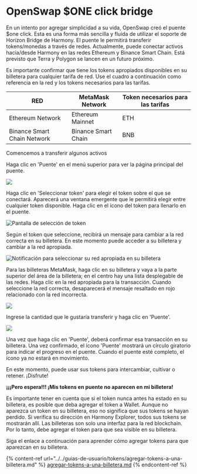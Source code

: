 # OpenSwap $ONE click bridge

En un intento por agregar simplicidad a su vida, OpenSwap creó el puente $one click. Esta es una forma más sencilla y fluida de utilizar el soporte de Horizon Bridge de Harmony. El puente le permitirá transferir tokens/monedas a través de redes. Actualmente, puede conectar activos hacia/desde Harmony en las redes Ethereum y Binance Smart Chain. Está previsto que Terra y Polygon se lancen en un futuro próximo.

Es importante confirmar que tiene los tokens apropiados disponibles en su billetera para cualquier tarifa de red. Use el cuadro a continuación como referencia en la red y los tokens necesarios para las tarifas.

| RED                         | MetaMask Network    | Token necesarios para las tarifas |
| --------------------------- | ------------------- | --------------------------------- |
| Ethereum Network            | Ethereum Mainnet    | ETH                               |
| Binance Smart Chain Network | Binance Smart Chain | BNB                               |

Comencemos a transferir algunos activos

Haga clic en 'Puente' en el menú superior para ver la página principal del puente.

![](https://docs.openswap.one/\~/files/v0/b/gitbook-28427.appspot.com/o/assets%2F-MY1G5f8O5711m8GB\_0a%2F-MkIr16ca5sKrdYzIM\_1%2F-MkJ-Hp-teju74WHM3lj%2Fbridge1.png?alt=media\&token=3243e542-e5f5-4a19-9eb8-8db5c6d9b5df)

Haga clic en 'Seleccionar token' para elegir el token sobre el que se conectará. Aparecerá una ventana emergente que le permitirá elegir entre cualquier token disponible. Haga clic en el ícono del token para llenarlo en el puente.

![Pantalla de selección de token](https://docs.openswap.one/\~/files/v0/b/gitbook-28427.appspot.com/o/assets%2F-MY1G5f8O5711m8GB\_0a%2F-MkIr16ca5sKrdYzIM\_1%2F-MkJ-sghyEoWa\_SpAABv%2Fbridge2.png?alt=media\&token=84dc54bd-77e3-4c2f-82fd-fa4f13239ba8)

Según el token que seleccione, recibirá un mensaje para cambiar a la red correcta en su billetera. En este momento puede acceder a su billetera y cambiar a la red apropiada.

![Notificación para seleccionar su red apropiada en su billetera](https://docs.openswap.one/\~/files/v0/b/gitbook-28427.appspot.com/o/assets%2F-MY1G5f8O5711m8GB\_0a%2F-MkN2\_qAWEQOTe5Dro1B%2F-MkNCZZ39ooSpoWNKJet%2Fbridge3b.png?alt=media\&token=fc111477-ce3f-4ad3-a713-efa8cf529683)

Para las billeteras MetaMask, haga clic en su billetera y vaya a la parte superior del área de la billetera; en el centro hay una lista desplegable de las redes. Haga clic en la red apropiada para la transacción. Cuando seleccione la red correcta, desaparecerá el mensaje resaltado en rojo relacionado con la red incorrecta.

![](https://docs.openswap.one/\~/files/v0/b/gitbook-28427.appspot.com/o/assets%2F-MY1G5f8O5711m8GB\_0a%2F-MkIr16ca5sKrdYzIM\_1%2F-MkJ2-37E9d4Dt7uOd2D%2Fbridge4.png?alt=media\&token=463ab814-09ef-475c-85d5-f68f49a6a824)

Ingrese la cantidad que le gustaría transferir y haga clic en 'Puente'.

![](https://docs.openswap.one/\~/files/v0/b/gitbook-28427.appspot.com/o/assets%2F-MY1G5f8O5711m8GB\_0a%2F-MkIr16ca5sKrdYzIM\_1%2F-MkJ2o6GCmddwtW\_MOuL%2Fbridge5.png?alt=media\&token=f52fa493-778e-4642-98e0-eabb68ffb285)

Una vez que haga clic en 'Puente', deberá confirmar esa transacción en su billetera. Una vez confirmado, el ícono 'Puente' mostrará un círculo giratorio para indicar el progreso en el puente. Cuando el puente esté completo, el ícono ya no estará en movimiento.

En este momento, puede usar sus tokens para intercambiar, cultivar o retener. ¡Disfrute!

**¡¡¡Pero espera!!! ¡Mis tokens en puente no aparecen en mi billetera!**

Es importante tener en cuenta que si el token nunca antes ha estado en su billetera, es posible que deba agregar el token a Wallet. Aunque no aparezca un token en su billetera, eso no significa que sus tokens se hayan perdido. Si verifica su dirección en Harmony Explorer, todos sus tokens se mostrarán allí. Las billeteras son solo una interfaz para la red blockchain. Por lo tanto, debe agregar el token para que sea visible en su billetera.

Siga el enlace a continuación para aprender cómo agregar tokens para que aparezcan en su billetera.

{% content-ref url="../../guias-de-usuario/tokens/agregar-tokens-a-una-billetera.md" %}
[agregar-tokens-a-una-billetera.md](../../guias-de-usuario/tokens/agregar-tokens-a-una-billetera.md)
{% endcontent-ref %}
